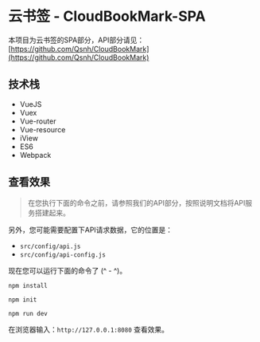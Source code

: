 # 云书签 - CloudBookMark-SPA

本项目为云书签的SPA部分，API部分请见：[https://github.com/Qsnh/CloudBookMark](https://github.com/Qsnh/CloudBookMark)

## 技术栈

+ VueJS
+ Vuex
+ Vue-router
+ Vue-resource
+ iView
+ ES6
+ Webpack

## 查看效果

> 在您执行下面的命令之前，请参照我们的API部分，按照说明文档将API服务搭建起来。

另外，您可能需要配置下API请求数据，它的位置是：

+ `src/config/api.js`
+ `src/config/api-config.js`

现在您可以运行下面的命令了 (^ - ^)。

```
npm install
```

```
npm init
```

```
npm run dev
```

在浏览器输入：`http://127.0.0.1:8080` 查看效果。
